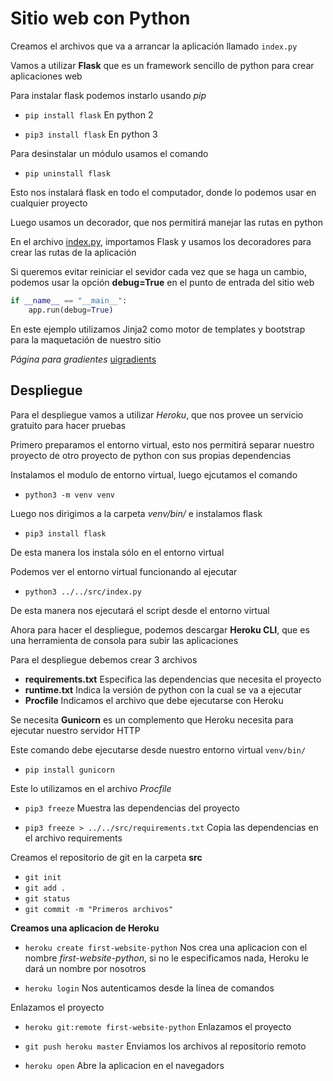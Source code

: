 # Sitio web con Python

Creamos el archivos que va a arrancar la aplicación llamado `index.py`

Vamos a utilizar **Flask** que es un framework sencillo de python para crear aplicaciones web

Para instalar flask podemos instarlo usando *pip*

* `pip install flask` En python 2

* `pip3 install flask` En python 3


Para desinstalar un módulo usamos el comando

* `pip uninstall flask`

Esto nos instalará flask en todo el computador, donde lo podemos usar en cualquier proyecto

Luego usamos un decorador, que nos permitirá manejar las rutas en python


En el archivo [index.py](index.py), importamos Flask y usamos los decoradores para crear las rutas de la aplicación 


Si queremos evitar reiniciar el sevidor cada vez que se haga un cambio, podemos usar la opción **debug=True** en el punto de entrada del sitio web

```python
if __name__ == "__main__":
    app.run(debug=True)
```

En este ejemplo utilizamos Jinja2 como motor de templates y bootstrap para la maquetación de nuestro sitio

*Página para gradientes* [uigradients](https://uigradients.com/)

## Despliegue

Para el despliegue vamos a utilizar *Heroku*, que nos provee un servicio gratuito para hacer pruebas

Primero preparamos el entorno virtual, esto nos permitirá separar nuestro proyecto de otro proyecto de python con sus propias dependencias

Instalamos el modulo de entorno virtual, luego ejcutamos el comando

* `python3 -m venv venv`

Luego nos dirigimos a la carpeta *venv/bin/* e instalamos flask

* `pip3 install flask` 

De esta manera los instala sólo en el entorno virtual

Podemos ver el entorno virtual funcionando al ejecutar

* `python3 ../../src/index.py`

De esta manera nos ejecutará el script desde el entorno virtual


Ahora para hacer el despliegue, podemos descargar **Heroku CLI**, que es una herramienta de consola para subir las aplicaciones

Para el despliegue debemos crear 3 archivos

* **requirements.txt**  Especifica las dependencias que necesita el proyecto
* **runtime.txt** Indica la versión de python con la cual se va a ejecutar
* **Procfile** Indicamos el archivo que debe ejecutarse con Heroku

Se necesita **Gunicorn** es un complemento que Heroku necesita para ejecutar nuestro servidor HTTP

Este comando debe ejecutarse desde nuestro entorno virtual `venv/bin/`
* `pip install gunicorn`

Este lo utilizamos en el archivo *Procfile*

* `pip3 freeze` Muestra las dependencias del proyecto

* `pip3 freeze > ../../src/requirements.txt` Copia las dependencias en el archivo requirements


Creamos el repositorio de git en la carpeta **src**

* `git init`
* `git add .`
* `git status`
* `git commit -m "Primeros archivos"`

**Creamos una aplicacion de Heroku**

* `heroku create first-website-python` Nos crea una aplicacion con el nombre *first-website-python*, si no le especificamos nada, Heroku le dará un nombre por nosotros

* `heroku login` Nos autenticamos desde la línea de comandos 

Enlazamos el proyecto

* `heroku git:remote first-website-python` Enlazamos el proyecto

* `git push heroku master` Enviamos los archivos al repositorio remoto

* `heroku open` Abre la aplicacion en el navegadors